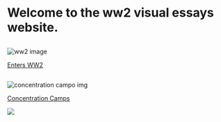 <param ve-config  layout="index" >

# Welcome to the ww2 visual essays website.


##
![ww2 image](https://upload.wikimedia.org/wikipedia/commons/4/4f/A_gun_turret_on_a_restored_WW2_Lancaster_bomber_-c.jpg)

[Enters WW2](https://jamesjj1979.github.io/ww2/ww2)



##

![concentration campo img](https://upload.wikimedia.org/wikipedia/commons/a/a5/Hinzert_Memorial_Nazi_Concentration_Camp_01.jpg)

[Concentration Camps](https://jamesjj1979.github.io/ww2/concentrationcamps)


<a href="https://juncture-digital.org"><img src="https://juncture-digital.org/images/ve-button.png"></a>
